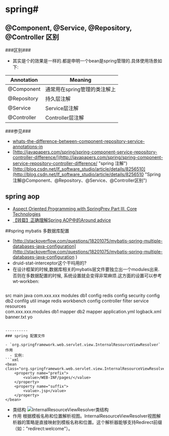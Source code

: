 # spring#
## @Component, @Service, @Repository, @Controller 区别 ##
###区别###
- 其实是个的效果是一样的.都是申明一个bean是spring管理的.具体使用场景如下:

| Annotation | Meaning|
|------------|--------|
| @Component | 通常用在spring管理的类注解上|
| @Repository| 持久层注解|
| @Service   | Service层注解|
| @Controller| Controller层注解|
###参见###
- [whats-the-difference-between-component-repository-service-annotations-in](http://stackoverflow.com/questions/6827752/whats-the-difference-between-component-repository-service-annotations-in)
- [http://javapapers.com/spring/spring-component-service-repository-controller-difference/](http://javapapers.com/spring/spring-component-service-repository-controller-difference/ "spring 注解")
- [http://blog.csdn.net/lf_software_studio/article/details/8256510](http://blog.csdn.net/lf_software_studio/article/details/8256510 "Spring注解@Component、@Repository、@Service、@Controller区别")

## spring aop
-  [Aspect Oriented Programming with SpringPrev     Part III. Core Technologies](http://docs.spring.io/spring/docs/current/spring-framework-reference/html/aop.html) 
- [【转载】正确理解Spring AOP中的Around advice]( http://blog.163.com/chen_guangqi/blog/static/2003111492012101653052508/)


##spring mybatis  多数据库配置
- [http://stackoverflow.com/questions/18201075/mybatis-spring-multiple-databases-java-configuration](http://stackoverflow.com/questions/18201075/mybatis-spring-multiple-databases-java-configuration   )
-  druid-stat-interceptor这个干吗用的?
- 在设计框架的时候,数据库相关的mybatis层文件要独立出一个modules出来. 否则在多数据配置的时候, 系统设置就会变得非常麻烦.这方面的设置可以参考wt-workben:
    ```
src
  main
    java
      com.xxx.xxx
        modules
          db1 config
          redis config
          security config
          db2 confilg
        util
          image
          redis
        workbench
          config
          controller
          filter
          service
    resources  
      com.xxx.xxx.modules
        db1 mapper
        db2 mapper
        application.yml
        logback.xml
        banner.txt
 yo
```

----------
### spring 配置文件

- `org.springframework.web.servlet.view.InternalResourceViewResolver`作用
  - 实例:
```xml
<bean class="org.springframework.web.servlet.view.InternalResourceViewResolver">
    <property name="prefix">
        <value>/WEB-INF/pages/</value>
    </property>
    <property name="suffix">
        <value>.jsp</value>
    </property>
</bean>
```
  - 类结构
  ![InternalResourceViewResolver类结构](27e24b76-c437-41b4-ace2-7846f84a4168_128_files/RKW4SJ5_2410XZ_5BZ8BG2B69UH.png "InternalResourceViewResolver类结构")
  - 作用
  根据模板名称和位置解析视图。InternalResourceViewResolver视图解析器的策略是直接映射到模板名称和位置。这个解析器能够支持Redirect前缀（如："redirect:welcome"）。




